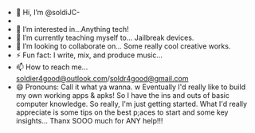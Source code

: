 - 👋 Hi, I’m @soldiJC-
- 
- 👀 I’m interested in...Anything tech!          
- 🌱 I’m currently teaching myself to... Jailbreak devices.
- 💞️ I’m looking to collaborate on... Some really cool creative works.
- ⚡ Fun fact: I write, mix, and produce music...
- 📫 How to reach me... soldier4good@outlook.com/soldr4good@gmail.com
- 😄 Pronouns: Call it what ya wanna.
w
  Eventually I'd really like to build my own working apps & apks!   So I have the ins and outs of basic computer knowledge.
So really, I'm just getting started.
  What I'd really appreciate is some tips on the best p;aces to start and some key insights... Thanx SOOO much for ANY help!!!
<!---
soldiJC/soldiJC is a ✨ special ✨ repository because its `README.md` (this file) appears on your GitHub profile.
You can click the Preview link to take a look at your changes.
--->

